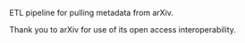 ETL pipeline for pulling metadata from arXiv.

Thank you to arXiv for use of its open access interoperability.
